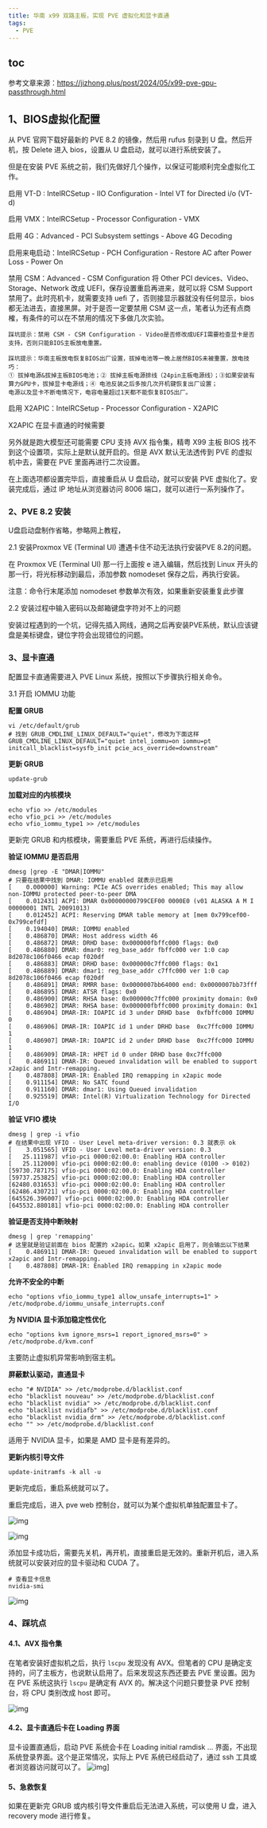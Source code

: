 ```yaml
---
title: 华南 x99 双路主板，实现 PVE 虚拟化和显卡直通
tags:
  - PVE
---
```


## toc
参考文章来源：https://jizhong.plus/post/2024/05/x99-pve-gpu-passthrough.html

## 1、BIOS虚拟化配置

从 PVE 官网下载好最新的 PVE 8.2 的镜像，然后用 rufus 刻录到 U 盘。然后开机，按 Delete 进入 bios，设置从 U 盘启动，就可以进行系统安装了。

但是在安装 PVE 系统之前，我们先做好几个操作，以保证可能顺利完全虚拟化工作。

启用 VT-D : IntelRCSetup - IIO Configuration - Intel VT for Directed i/o (VT-d)

启用 VMX：IntelRCSetup - Processor Configuration - VMX

启用 4G：Advanced - PCI Subsystem settings - Above 4G Decoding

启用来电启动：IntelRCSetup - PCH Configuration - Restore AC after Power Loss - Power On

禁用 CSM：Advanced - CSM Configuration 将 Other PCI devices、Video、Storage、Network 改成 UEFI，保存设置重启再进来，就可以将 CSM Support 禁用了。此时亮机卡，就需要支持 uefi 了，否则接显示器就没有任何显示，bios 都无法进去，直接黑屏。对于是否一定要禁用 CSM 这一点，笔者认为还有点商榷，有条件的可以在不禁用的情况下多做几次实验。

~~~
踩坑提示：禁用 CSM - CSM Configuration - Video是否修改成UEFI需要检查显卡是否支持，否则只能BIOS主板放电重置。

踩坑提示：华南主板放电恢复BIOS出厂设置，拔掉电池等一晚上居然BIOS未被重置，放电技巧：
① 拔掉电源&拔掉主板BIOS电池；② 拔掉主板电源排线（24pin主板电源线）；③如果安装有算力GPU卡，拔掉显卡电源线；④ 电池反装之后多按几次开机键恢复出厂设置；
电源以及显卡不断电情况下，电容电量超过1天都不能恢复BIOS出厂。
~~~



启用 X2APIC：IntelRCSetup - Processor Configuration - X2APIC

X2APIC 在显卡直通的时候需要

另外就是跑大模型还可能需要 CPU 支持 AVX 指令集，精粤 X99 主板 BIOS 找不到这个设置项，实际上是默认就开启的。但是 AVX 默认无法透传到 PVE 的虚拟机中去，需要在 PVE 里面再进行二次设置。

在上面选项都设置完毕后，直接重启从 U 盘启动，就可以安装 PVE 虚拟化了。安装完成后，通过 IP 地址从浏览器访问 8006 端口，就可以进行一系列操作了。



###  2、PVE 8.2 安装

U盘启动盘制作省略，参略网上教程，



2.1 安装Proxmox VE (Terminal UI) 遭遇卡住不动无法执行安装PVE 8.2的问题。

在 Proxmox VE (Terminal UI) 那一行上面按 e 进入编辑，然后找到 Linux 开头的那一行，将光标移动到最后，添加参数 nomodeset 保存之后，再执行安装。

注意：命令行末尾添加 nomodeset 参数单次有效，如果重新安装重复此步骤



2.2 安装过程中输入密码以及邮箱键盘字符对不上的问题

安装过程遇到的一个坑，记得先插入网线，通网之后再安装PVE系统，默认应该键盘是美标键盘，键位字符会出现错位的问题。



### 3、显卡直通

配置显卡直通需要进入 PVE Linux 系统，按照以下步骤执行相关命令。

3.1 开启 IOMMU 功能

**配置 GRUB**

```shell
vi /etc/default/grub
# 找到 GRUB_CMDLINE_LINUX_DEFAULT="quiet"，修改为下面这样
GRUB_CMDLINE_LINUX_DEFAULT="quiet intel_iommu=on iommu=pt initcall_blacklist=sysfb_init pcie_acs_override=downstream"
```

**更新 GRUB**

```shell
update-grub
```

**加载对应的内核模块**

```shell
echo vfio >> /etc/modules
echo vfio_pci >> /etc/modules
echo vfio_iommu_type1 >> /etc/modules
```

更新完 GRUB 和内核模块，需要重启 PVE 系统，再进行后续操作。

**验证 IOMMU 是否启用**

```shell
dmesg |grep -E "DMAR|IOMMU"
# 只要在结果中找到 DMAR: IOMMU enabled 就表示已启用
[    0.000000] Warning: PCIe ACS overrides enabled; This may allow non-IOMMU protected peer-to-peer DMA
[    0.012431] ACPI: DMAR 0x00000000799CEF00 0000E0 (v01 ALASKA A M I    00000001 INTL 20091013)
[    0.012452] ACPI: Reserving DMAR table memory at [mem 0x799cef00-0x799cefdf]
[    0.194040] DMAR: IOMMU enabled
[    0.486870] DMAR: Host address width 46
[    0.486872] DMAR: DRHD base: 0x000000fbffc000 flags: 0x0
[    0.486880] DMAR: dmar0: reg_base_addr fbffc000 ver 1:0 cap 8d2078c106f0466 ecap f020df
[    0.486883] DMAR: DRHD base: 0x000000c7ffc000 flags: 0x1
[    0.486889] DMAR: dmar1: reg_base_addr c7ffc000 ver 1:0 cap 8d2078c106f0466 ecap f020df
[    0.486891] DMAR: RMRR base: 0x0000007bb64000 end: 0x0000007bb73fff
[    0.486895] DMAR: ATSR flags: 0x0
[    0.486900] DMAR: RHSA base: 0x000000c7ffc000 proximity domain: 0x0
[    0.486902] DMAR: RHSA base: 0x000000fbffc000 proximity domain: 0x1
[    0.486904] DMAR-IR: IOAPIC id 3 under DRHD base  0xfbffc000 IOMMU 0
[    0.486906] DMAR-IR: IOAPIC id 1 under DRHD base  0xc7ffc000 IOMMU 1
[    0.486907] DMAR-IR: IOAPIC id 2 under DRHD base  0xc7ffc000 IOMMU 1
[    0.486909] DMAR-IR: HPET id 0 under DRHD base 0xc7ffc000
[    0.486911] DMAR-IR: Queued invalidation will be enabled to support x2apic and Intr-remapping.
[    0.487808] DMAR-IR: Enabled IRQ remapping in x2apic mode
[    0.911154] DMAR: No SATC found
[    0.911160] DMAR: dmar1: Using Queued invalidation
[    0.925519] DMAR: Intel(R) Virtualization Technology for Directed I/O
```

**验证 VFIO 模块**

```shell
dmesg | grep -i vfio
# 在结果中出现 VFIO - User Level meta-driver version: 0.3 就表示 ok
[    3.051565] VFIO - User Level meta-driver version: 0.3
[   25.111987] vfio-pci 0000:02:00.0: Enabling HDA controller
[   25.112000] vfio-pci 0000:02:00.0: enabling device (0100 -> 0102)
[59730.787175] vfio-pci 0000:02:00.0: Enabling HDA controller
[59737.253825] vfio-pci 0000:02:00.0: Enabling HDA controller
[62480.031653] vfio-pci 0000:02:00.0: Enabling HDA controller
[62486.430721] vfio-pci 0000:02:00.0: Enabling HDA controller
[645526.396007] vfio-pci 0000:02:00.0: Enabling HDA controller
[645532.880181] vfio-pci 0000:02:00.0: Enabling HDA controller
```

**验证是否支持中断映射**

```shell
dmesg | grep 'remapping'
# 这里就是验证前面在 bios 配置的 x2apic。如果 x2apic 启用了，则会输出以下结果
[    0.486911] DMAR-IR: Queued invalidation will be enabled to support x2apic and Intr-remapping.
[    0.487808] DMAR-IR: Enabled IRQ remapping in x2apic mode
```

**允许不安全的中断**

```shell
echo "options vfio_iommu_type1 allow_unsafe_interrupts=1" > /etc/modprobe.d/iommu_unsafe_interrupts.conf
```

**为 NVIDIA 显卡添加稳定性优化**

```shell
echo "options kvm ignore_msrs=1 report_ignored_msrs=0" > /etc/modprobe.d/kvm.conf
```

主要防止虚拟机异常影响到宿主机。

**屏蔽默认驱动，直通显卡**

```shell
echo "# NVIDIA" >> /etc/modprobe.d/blacklist.conf 
echo "blacklist nouveau" >> /etc/modprobe.d/blacklist.conf 
echo "blacklist nvidia" >> /etc/modprobe.d/blacklist.conf 
echo "blacklist nvidiafb" >> /etc/modprobe.d/blacklist.conf
echo "blacklist nvidia_drm" >> /etc/modprobe.d/blacklist.conf
echo "" >> /etc/modprobe.d/blacklist.conf
```

适用于 NVIDIA 显卡，如果是 AMD 显卡是有差异的。

**更新内核引导文件**

```shell
update-initramfs -k all -u
```

更新完成后，重启系统就可以了。

重启完成后，进入 pve web 控制台，就可以为某个虚拟机单独配置显卡了。

![img](/img/posts/zh/2024-05-19/Xnip2024-05-23_13-37-12.jpg)

![img](/img/posts/zh/2024-05-19/Xnip2024-05-23_13-37-40.jpg)

添加显卡成功后，需要先关机，再开机，直接重启是无效的。重新开机后，进入系统就可以安装对应的显卡驱动和 CUDA 了。

```shell
# 查看显卡信息
nvidia-smi
```

![img](/img/posts/zh/2024-05-19/70331715345446_.pic_hd.jpg)

### 4、踩坑点

#### 4.1、AVX 指令集

在笔者安装好虚拟机之后，执行 `lscpu` 发现没有 AVX。但笔者的 CPU 是确定支持的，问了主板方，也说默认启用了。后来发现这东西还要去 PVE 里设置。因为在 PVE 系统这执行 `lscpu` 是确定有 AVX 的。解决这个问题只要登录 PVE 控制台，将 CPU 类别改成 host 即可。

![img](/img/posts/zh/2024-05-19/Xnip2024-05-23_13-09-28.jpg)

#### 4.2、显卡直通后卡在 Loading 界面

显卡设置直通后，启动 PVE 系统会卡在 Loading initial ramdisk ... 界面，不出现系统登录界面。这个是正常情况，实际上 PVE 系统已经启动了，通过 ssh 工具或者浏览器访问就可以了。 ![img](/img/posts/zh/2024-05-19/Xnip2024-05-23_13-13-33.jpg)]

#### 5、急救恢复

如果在更新完 GRUB 或内核引导文件重启后无法进入系统，可以使用 U 盘，进入 recovery mode 进行修复。

